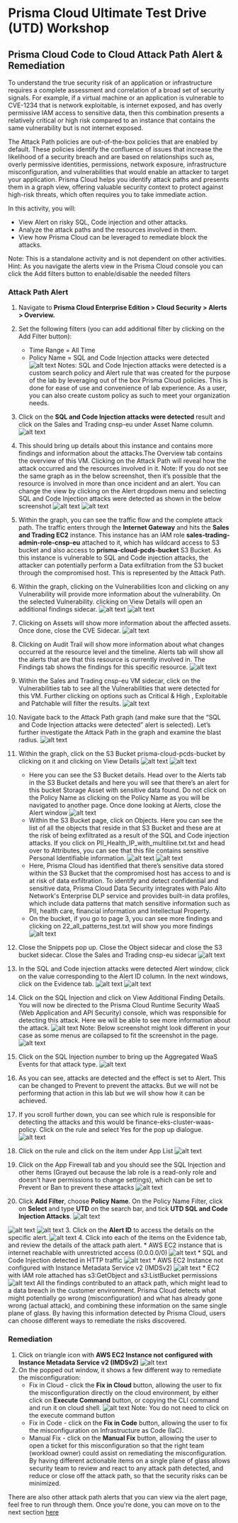 # Prisma Cloud Ultimate Test Drive (UTD) Workshop
## Prisma Cloud Code to Cloud Attack Path Alert & Remediation
To understand the true security risk of an application or infrastructure requires a complete assessment and correlation of a broad set of security signals. For example, if a virtual machine or an application is vulnerable to CVE-1234 that is network exploitable, is internet exposed, and has overly permissive IAM access to sensitive data, then this combination presents a relatively critical or high risk compared to an instance that contains the same vulnerability but is not internet exposed.

The Attack Path policies are out-of-the-box policies that are enabled by default. These policies identify the confluence of issues that increase the likelihood of a security breach and are based on relationships such as, overly permissive identities, permissions, network exposure, infrastructure misconfiguration, and vulnerabilities that would enable an attacker to target your application. Prisma Cloud helps you identify attack paths and presents them in a graph view, offering valuable security context to protect against high-risk threats, which often requires you to take immediate action.

In this activity, you will:
* View Alert on risky SQL, Code injection and other attacks.
* Analyze the attack paths and the resources involved in them.
* View how Prisma Cloud can be leveraged to remediate block the attacks.

Note: This is a standalone activity and is not dependent on other activities.
Hint: As you navigate the alerts view in the Prisma Cloud console you can click the Add filters button to enable/disable the needed filters

### Attack Path Alert
1. Navigate to **Prisma Cloud Enterprise Edition > Cloud Security > Alerts > Overview.**
2. Set the following filters (you can add additional filter by clicking on the Add Filter button):
    * Time Range = All Time
    * Policy Name = SQL and Code Injection attacks were detected
![alt text](/resouces/pcs-screen-23.png)
Notes: SQL and Code Injection attacks were detected is a custom search policy and Alert rule that was created for the purpose of the lab by leveraging out of the box Prisma Cloud policies. This is done for ease of use and convenience of lab experience. As a user, you can also create custom policy as such to meet your organization needs.
3. Click on the **SQL and Code Injection attacks were detected** result and click on the Sales and Trading cnsp-eu under Asset Name column.
![alt text](/resouces/pcs-screen-24.png)
4. This should bring up details about this instance and contains more findings and information about the attacks.The Overview tab contains the overview of this VM. Clicking on the Attack Path will reveal how the attack occurred and the resources involved in it.
Note: If you do not see the same graph as in the below screenshot, then it’s possible that the resource is involved in more than once incident and an alert. You can change the view by clicking on the Alert dropdown menu and selecting SQL and Code Injection attacks were detected as shown in the below screenshot
![alt text](/resouces/pcs-screen-25.png)
![alt text](/resouces/pcs-screen-26.png)
5. Within the graph, you can see the traffic flow and the complete attack path. The traffic enters through the **Internet Gateway** and hits the **Sales and Trading EC2** instance. This instance has an IAM role **sales-trading-admin-role-cnsp-eu** attached to it, which has wildcard access to S3 bucket and also access to **prisma-cloud-pcds-bucket** S3 Bucket. As this instance is vulnerable to SQL and Code injection attacks, the attacker can potentially perform a Data exfiltration from the S3 bucket through the compromised host. This is represented by the Attack Path.
6. Within the graph, clicking on the Vulnerabilities Icon and clicking on any Vulnerability will provide more information about the vulnerability. On the selected Vulnerability. clicking on View Details will open an additional findings sidecar.
![alt text](/resouces/pcs-screen-27.png)
![alt text](/resouces/pcs-screen-28.png)
7. Clicking on Assets will show more information about the affected assets. Once done, close the CVE Sidecar.
![alt text](/resouces/pcs-screen-29.png)
8. Clicking on Audit Trail will show more information about what changes occurred at the resource level and the timeline. Alerts tab will show all the alerts that are that this resource is currently involved in. The Findings tab shows the findings for this specific resource.
![alt text](/resouces/pcs-screen-30.png)
9. Within the Sales and Trading cnsp-eu VM sidecar, click on the Vulnerabilities tab to see all the Vulnerabilities that were detected for this VM. Further clicking on options such as Critical & High , Exploitable and Patchable will filter the results.
![alt text](/resouces/pcs-screen-31.png)
10. Navigate back to the Attack Path graph (and make sure that the “SQL and Code Injection attacks were detected” alert is selected). Let’s further investigate the Attack Path in the graph and examine the blast radius.
![alt text](/resouces/pcs-screen-32.png)
11. Within the graph, click on the S3 Bucket prisma-cloud-pcds-bucket by clicking on it and clicking on View Details
![alt text](/resouces/pcs-screen-33.png)
![alt text](/resouces/pcs-screen-34.png)
    * Here you can see the S3 Bucket details. Head over to the Alerts tab in the S3 Bucket details and here you will see that there’s an alert for this bucket Storage Asset with sensitive data found. Do not click on the Policy Name as clicking on the Policy Name as you will be navigated to another page. Once done looking at Alerts, close the Alert window
    ![alt text](/resouces/pcs-screen-35.png)
    * Within the S3 Bucket page, click on Objects. Here you can see the list of all the objects that reside in that S3 Bucket and these are at the risk of being exfiltrated as a result of the SQL and Code injection attacks. If you click on PII_Health_IP_with_multiline.txt.txt and head over to Attributes, you can see that this file contains sensitive Personal Identifiable information.
    ![alt text](/resouces/pcs-screen-36.png)
    ![alt text](/resouces/pcs-screen-37.png)
    * Here, Prisma Cloud has identified that there’s sensitive data stored within the S3 Bucket that the compromised host has access to and is at risk of data exfiltration. To identify and detect confidential and sensitive data, Prisma Cloud Data Security integrates with Palo Alto Network's Enterprise DLP service and provides built-in data profiles, which include data patterns that match sensitive information such as PII, health care, financial information and Intellectual Property.
    * On the bucket, if you go to page 3, you can see more findings and clicking on 22_all_patterns_test.txt will show you more findings
    ![alt text](/resouces/pcs-screen-38.png)
12. Close the Snippets pop up. Close the Object sidecar and close the S3 bucket sidecar. Close the Sales and Trading cnsp-eu sidecar
![alt text](/resouces/pcs-screen-39.png)
13. In the SQL and Code injection attacks were detected Alert window, click on the value corresponding to the Alert ID column. In the next windows, click on the Evidence tab.
![alt text](/resouces/pcs-screen-40.png)
![alt text](/resouces/pcs-screen-41.png)
14. Click on the SQL Injection and click on View Additional Finding Details. You will now be directed to the Prisma Cloud Runtime Security WaaS (Web Application and API Security) console, which was responsible for detecting this attack. Here we will be able to see more information about the attack.
![alt text](/resouces/pcs-screen-42.png)
Note: Below screenshot might look different in your case as some menus are collapsed to fit the screenshot in the page.
![alt text](/resouces/pcs-screen-43.png)
15. Click on the SQL Injection number to bring up the Aggregated WaaS Events for that attack type.
![alt text](/resouces/pcs-screen-44.png)
16. As you can see, attacks are detected and the effect is set to Alert. This can be changed to Prevent to prevent the attacks. But we will not be performing that action in this lab but we will show how it can be achieved.
17. If you scroll further down, you can see which rule is responsible for detecting the attacks and this would be finance-eks-cluster-waas-policy. Click on the rule and select Yes for the pop up dialogue.
![alt text](/resouces/pcs-screen-45.png)
18. Click on the rule and click on the item under App List
![alt text](/resouces/pcs-screen-46.png)
19. Click on the App Firewall tab and you should see the SQL Injection and other items (Grayed out because the lab role is a read-only role and doesn’t have permissions to change settings), which can be set to Prevent or Ban to prevent these attacks
![alt text](/resouces/pcs-screen-47.png)

2. Click **Add Filter**, choose **Policy Name**. On the Policy Name Filter, click on **Select** and type **UTD** on the search bar, and tick **UTD SQL and Code Injection Attacks**.
![alt text](/resouces/pcs-screen-13.png)

![alt text](/resouces/pcs-screen-14.png)
![alt text](/resouces/pcs-screen-15.png)
3. Click on the **Alert ID** to access the details on the specific alert.
![alt text](/resouces/pcs-screen-16.png)
4. Click into each of the items on the Evidence tab, and review the details of the attack path alert.
    * AWS EC2 instance that is internet reachable with unrestricted access (0.0.0.0/0)
    ![alt text](/resouces/pcs-screen-17.png)
    * SQL and Code Injection detected in HTTP traffic
    ![alt text](/resouces/pcs-screen-18.png)
    * AWS EC2 Instance not configured with Instance Metadata Service v2 (IMDSv2)
    ![alt text](/resouces/pcs-screen-19.png)
    * EC2 with IAM role attached has s3:GetObject and s3:ListBucket permissions
    ![alt text](/resouces/pcs-screen-20.png)
    All the findings contributed to an attack path, which might lead to a data breach in the customer environment. Prisma Cloud detects what might potentially go wrong (misconfiguration) and what has already gone wrong (actual attack), and combining these information on the same single plane of glass. By having this information detected by Prisma Cloud, users can choose different ways to remediate the risks discovered.

### Remediation
1. Click on triangle icon with **AWS EC2 Instance not configured with Instance Metadata Service v2 (IMDSv2)**
![alt text](/resouces/pcs-screen-21.png)
2. On the popped out window, it shows a few different way to remediate the misconfiguration:
    * Fix in Cloud - click the **Fix in Cloud** button, allowing the user to fix the misconfiguration directly on the cloud environment, by either click on **Execute Command** button, or copying the CLI command and run it on cloud shell. 
    ![alt text](/resouces/pcs-screen-22.png)
    Note: You do not need to click on the execute command button
    * Fix in Code - click on the **Fix in Code** button, allowing the user to fix the misconfiguration on Infrastructure as Code (IaC).
    * Manual Fix - click on the **Manual Fix** button, allowing the user to open a ticket for this misconfiguration so that the right team (workload owner) could assist on remediating the misconfiguration.
By having different actionable items on a single plane of glass allows security team to review and react to any attack path detected, and reduce or close off the attack path, so that the security risks can be minimized. 

There are also other attack path alerts that you can view via the alert page, feel free to run through them. Once you're done, you can move on to the next section [here](/04-C2CVulMgmt.md)